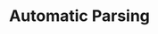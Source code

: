 ---
title: "Automatic Parsing"

categories: ['']

tags: ['Automatic', 'Parsing']

arabic: ['التحليل التركيبي أو النحوي', 'الاعراب التلقائي']

publishers: ['المعالجة اﻵلية للنصوص العربية']

types: "word"

slug: ""
---